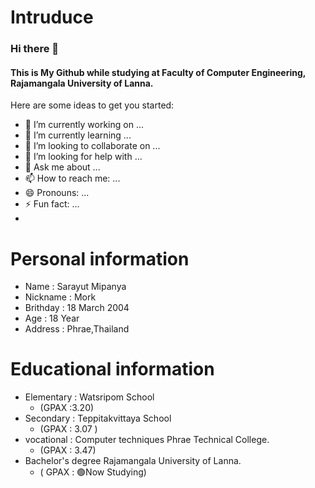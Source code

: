# Intruduce
### Hi there 👋

#### This is My Github while studying at Faculty of Computer Engineering, Rajamangala University of Lanna.

Here are some ideas to get you started:

- 🔭 I’m currently working on ...
- 🌱 I’m currently learning ...
- 👯 I’m looking to collaborate on ...
- 🤔 I’m looking for help with ...
- 💬 Ask me about ...
- 📫 How to reach me: ...
- 😄 Pronouns: ...
- ⚡ Fun fact: ...
- 
# Personal information
- Name : Sarayut Mipanya
- Nickname : Mork
- Brithday : 18 March 2004
- Age : 18 Year
- Address : Phrae,Thailand

# Educational information
- Elementary : Watsripom School
  - (GPAX :3.20)
- Secondary : Teppitakvittaya School
  - (GPAX : 3.07 )
- vocational : Computer techniques Phrae Technical College.
  - (GPAX : 3.47)
- Bachelor's degree Rajamangala University of Lanna. 
  - ( GPAX : :green_circle:Now Studying)
